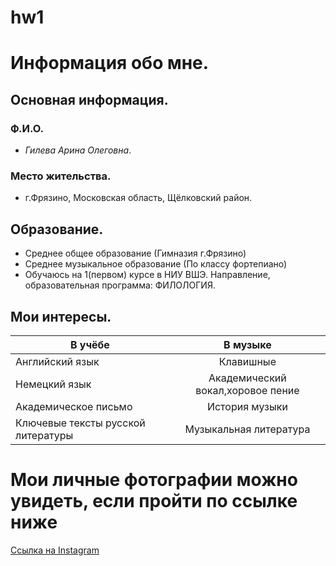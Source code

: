 # hw1
# Информация обо мне.
## Основная информация.
### Ф.И.О.
- *Гилева Арина Олеговна*.
### Место жительства.
- г.Фрязино, Московская область, Щёлковский район.
## Образование.
- Cреднее общее образование (Гимназия г.Фрязино)
- Среднее музыкальное образование (По классу фортепиано)
- Обучаюсь на 1(первом) курсе в НИУ ВШЭ. Направление, образовательная программа: ФИЛОЛОГИЯ. 
## Мои интересы.
| В учёбе                           | В музыке                                 |
| --------------------------------- |:----------------------------------------:|
| Английский язык                   | Клавишные                                | 
| Немецкий язык                     | Академический вокал,хоровое пение        |   
| Академическое письмо              | История музыки                           |    
| Ключевые тексты русской литературы| Музыкальная литература                   |
# Мои личные фотографии можно увидеть, если пройти по ссылке ниже
[Ссылка на Instagram](https://www.instagram.com/arina.gil/?hl=ru)
